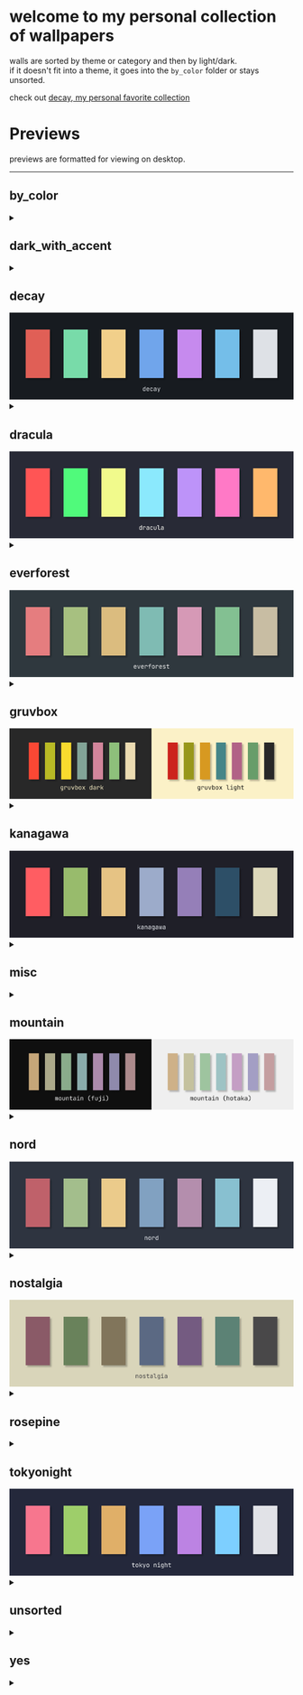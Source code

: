 
# welcome to my personal collection of wallpapers

walls are sorted by theme or category and then by light/dark.  
if it doesn't fit into a theme, it goes into the `by_color` folder or stays unsorted.  

check out [decay, my personal favorite collection](#decay)

# Previews
previews are formatted for viewing on desktop.  

<hr>
<p align="center">


## by_color
<details><summary></summary>

| | | |
|:---------:|:---------:|:----------:|
| <img src="./by_color/cyan/breathe.png" title="./by_color/cyan/breathe" width="300" height="160"> | <img src="./by_color/red/got_lannister.png" title="./by_color/red/got_lannister" width="300" height="160"> | <img src="./by_color/red/wuhan.jpeg" title="./by_color/red/wuhan." width="300" height="160"> | <img src="./by_color/red/sword.png" title="./by_color/red/sword" width="300" height="160"> |
| <img src="./by_color/red/fernando_correa_01.webp" title="./by_color/red/fernando_correa_01." width="300" height="160"> | <img src="./by_color/red/zoidberg_01.jpg" title="./by_color/red/zoidberg_01" width="300" height="160"> | <img src="./by_color/red/vampire.jpeg" title="./by_color/red/vampire." width="300" height="160"> | <img src="./by_color/red/sadak_in_search_of_the_waters_of_oblivion.png" title="./by_color/red/sadak_in_search_of_the_waters_of_oblivion" width="300" height="160"> |
| <img src="./by_color/red/clockwork_01.jpeg" title="./by_color/red/clockwork_01." width="300" height="160"> | <img src="./by_color/red/tangerine_dream.png" title="./by_color/red/tangerine_dream" width="300" height="160"> | <img src="./by_color/red/nes.jpg" title="./by_color/red/nes" width="300" height="160"> | <img src="./by_color/red/cerberus.png" title="./by_color/red/cerberus" width="300" height="160"> |
| <img src="./by_color/red/eyeball.png" title="./by_color/red/eyeball" width="300" height="160"> | <img src="./by_color/red/tux.png" title="./by_color/red/tux" width="300" height="160"> | <img src="./by_color/red/clockwork_06.jpeg" title="./by_color/red/clockwork_06." width="300" height="160"> | <img src="./by_color/red/tame_impala.jpeg" title="./by_color/red/tame_impala." width="300" height="160"> |
| <img src="./by_color/red/fernando_correa_00.webp" title="./by_color/red/fernando_correa_00." width="300" height="160"> | <img src="./by_color/red/marshmallow.jpeg" title="./by_color/red/marshmallow." width="300" height="160"> | <img src="./by_color/red/zoidberg_00.jpg" title="./by_color/red/zoidberg_00" width="300" height="160"> | <img src="./by_color/brown/keyboard.png" title="./by_color/brown/keyboard" width="300" height="160"> |
| <img src="./by_color/brown/giraffes_against_ceiling_fans.png" title="./by_color/brown/giraffes_against_ceiling_fans" width="300" height="160"> | <img src="./by_color/green/bricks.jpeg" title="./by_color/green/bricks." width="300" height="160"> | <img src="./by_color/green/bird.jpeg" title="./by_color/green/bird." width="300" height="160"> | <img src="./by_color/green/pokemon.png" title="./by_color/green/pokemon" width="300" height="160"> |
| <img src="./by_color/blue/abstract.png" title="./by_color/blue/abstract" width="300" height="160"> | <img src="./by_color/blue/dino.png" title="./by_color/blue/dino" width="300" height="160"> | <img src="./by_color/blue/climb.jpg" title="./by_color/blue/climb" width="300" height="160"> | <img src="./by_color/blue/jellyfish_ballons.png" title="./by_color/blue/jellyfish_ballons" width="300" height="160"> |
| <img src="./by_color/blue/stark_weather_channel.png" title="./by_color/blue/stark_weather_channel" width="300" height="160"> | <img src="./by_color/blue/krusty_krab.jpg" title="./by_color/blue/krusty_krab" width="300" height="160"> | <img src="./by_color/blue/paradiso.png" title="./by_color/blue/paradiso" width="300" height="160"> | <img src="./by_color/orange/wave.png" title="./by_color/orange/wave" width="300" height="160"> |
| <img src="./by_color/orange/afterflow.png" title="./by_color/orange/afterflow" width="300" height="160"> | <img src="./by_color/orange/astronaut_balloon.png" title="./by_color/orange/astronaut_balloon" width="300" height="160"> | <img src="./by_color/orange/dbz.jpeg" title="./by_color/orange/dbz." width="300" height="160"> | <img src="./by_color/statue.jpeg" title="./by_color/statue." width="300" height="160"> |
| <img src="./by_color/black/mountain_fuji.png" title="./by_color/black/mountain_fuji" width="300" height="160"> | <img src="./by_color/black/trees.jpg" title="./by_color/black/trees" width="300" height="160"> | <img src="./by_color/black/thingy.jpeg" title="./by_color/black/thingy." width="300" height="160"> | <img src="./by_color/black/robot_reflection.jpg" title="./by_color/black/robot_reflection" width="300" height="160"> |
| <img src="./by_color/black/earth.jpeg" title="./by_color/black/earth." width="300" height="160"> | <img src="./by_color/black/berserk_02.jpg" title="./by_color/black/berserk_02" width="300" height="160"> | <img src="./by_color/black/statue_00.jpeg" title="./by_color/black/statue_00." width="300" height="160"> | <img src="./by_color/black/arch_00.png" title="./by_color/black/arch_00" width="300" height="160"> |
| <img src="./by_color/black/diving.jpeg" title="./by_color/black/diving." width="300" height="160"> | <img src="./by_color/black/pulpfiction.jpeg" title="./by_color/black/pulpfiction." width="300" height="160"> | <img src="./by_color/black/stark.png" title="./by_color/black/stark" width="300" height="160"> | <img src="./by_color/black/skull.png" title="./by_color/black/skull" width="300" height="160"> |
| <img src="./by_color/black/space_cowboy_00.jpeg" title="./by_color/black/space_cowboy_00." width="300" height="160"> | <img src="./by_color/black/suicideboys.png" title="./by_color/black/suicideboys" width="300" height="160"> | <img src="./by_color/black/mountain_01.jpg" title="./by_color/black/mountain_01" width="300" height="160"> | <img src="./by_color/black/cabin.jpg" title="./by_color/black/cabin" width="300" height="160"> |
| <img src="./by_color/black/cult_hands.png" title="./by_color/black/cult_hands" width="300" height="160"> | <img src="./by_color/black/voyager.png" title="./by_color/black/voyager" width="300" height="160"> | <img src="./by_color/black/somedays.jpeg" title="./by_color/black/somedays." width="300" height="160"> | <img src="./by_color/black/japanese_painting.png" title="./by_color/black/japanese_painting" width="300" height="160"> |
| <img src="./by_color/black/playstation.png" title="./by_color/black/playstation" width="300" height="160"> | <img src="./by_color/black/space_cowboy_02.jpeg" title="./by_color/black/space_cowboy_02." width="300" height="160"> | <img src="./by_color/black/city_window.jpg" title="./by_color/black/city_window" width="300" height="160"> | <img src="./by_color/black/got_targaryen.png" title="./by_color/black/got_targaryen" width="300" height="160"> |
| <img src="./by_color/black/mountain.jpg" title="./by_color/black/mountain" width="300" height="160"> | <img src="./by_color/black/road.jpg" title="./by_color/black/road" width="300" height="160"> | <img src="./by_color/black/fork_bomb.png" title="./by_color/black/fork_bomb" width="300" height="160"> | <img src="./by_color/black/airports_hospitals.jpeg" title="./by_color/black/airports_hospitals." width="300" height="160"> |
| <img src="./by_color/black/dying_and_trying.jpeg" title="./by_color/black/dying_and_trying." width="300" height="160"> | <img src="./by_color/black/OP3sYI5.jpeg" title="./by_color/black/OP3sYI5." width="300" height="160"> | <img src="./by_color/black/halfcarved.png" title="./by_color/black/halfcarved" width="300" height="160"> | <img src="./by_color/black/pirate_pc.jpg" title="./by_color/black/pirate_pc" width="300" height="160"> |
| <img src="./by_color/black/spooky_gas_station.jpg" title="./by_color/black/spooky_gas_station" width="300" height="160"> | <img src="./by_color/black/space_cowboy_01.jpeg" title="./by_color/black/space_cowboy_01." width="300" height="160"> | <img src="./by_color/black/anime.jpeg" title="./by_color/black/anime." width="300" height="160"> | <img src="./by_color/black/cult.jpg" title="./by_color/black/cult" width="300" height="160"> |
| <img src="./by_color/black/berserk_01.png" title="./by_color/black/berserk_01" width="300" height="160"> | <img src="./by_color/black/junjiito_00.jpg" title="./by_color/black/junjiito_00" width="300" height="160"> | <img src="./by_color/black/asteroids.jpeg" title="./by_color/black/asteroids." width="300" height="160"> | <img src="./by_color/black/skeleton.png" title="./by_color/black/skeleton" width="300" height="160"> |
| <img src="./by_color/black/statues.jpeg" title="./by_color/black/statues." width="300" height="160"> | <img src="./by_color/black/marcus_aurelius_1.jpg" title="./by_color/black/marcus_aurelius_1" width="300" height="160"> | <img src="./by_color/black/leave_me_here.jpeg" title="./by_color/black/leave_me_here." width="300" height="160"> | <img src="./by_color/black/artic_monkeys_00.png" title="./by_color/black/artic_monkeys_00" width="300" height="160"> |
| <img src="./by_color/black/street.png" title="./by_color/black/street" width="300" height="160"> | <img src="./by_color/black/penguin_2.png" title="./by_color/black/penguin_2" width="300" height="160"> | <img src="./by_color/black/spooky_trees.jpg" title="./by_color/black/spooky_trees" width="300" height="160"> | <img src="./by_color/black/mountain_03.jpg" title="./by_color/black/mountain_03" width="300" height="160"> |
| <img src="./by_color/black/spooky_ski_lift.jpg" title="./by_color/black/spooky_ski_lift" width="300" height="160"> | <img src="./by_color/black/streetlights.jpg" title="./by_color/black/streetlights" width="300" height="160"> | <img src="./by_color/black/pirate_ship.jpg" title="./by_color/black/pirate_ship" width="300" height="160"> | <img src="./by_color/black/marcus_aurelius_0.png" title="./by_color/black/marcus_aurelius_0" width="300" height="160"> |
| <img src="./by_color/black/moonwalk.jpeg" title="./by_color/black/moonwalk." width="300" height="160"> | <img src="./by_color/black/waves.jpeg" title="./by_color/black/waves." width="300" height="160"> | <img src="./by_color/black/berserk_00.jpeg" title="./by_color/black/berserk_00." width="300" height="160"> | <img src="./by_color/black/arm.png" title="./by_color/black/arm" width="300" height="160"> |
| <img src="./by_color/cream/retro_computer.png" title="./by_color/cream/retro_computer" width="300" height="160"> | <img src="./by_color/cream/inventory.jpeg" title="./by_color/cream/inventory." width="300" height="160"> | <img src="./by_color/cream/awake.jpg" title="./by_color/cream/awake" width="300" height="160"> | <img src="./by_color/cream/thinkpad_deconstruction.jpg" title="./by_color/cream/thinkpad_deconstruction" width="300" height="160"> |
| <img src="./by_color/cream/kiwi.jpg" title="./by_color/cream/kiwi" width="300" height="160"> | <img src="./by_color/cream/kotatsu.png" title="./by_color/cream/kotatsu" width="300" height="160"> | <img src="./by_color/cream/skates.jpeg" title="./by_color/cream/skates." width="300" height="160"> | <img src="./by_color/cream/anatomy_neck.jpeg" title="./by_color/cream/anatomy_neck." width="300" height="160"> |
| <img src="./by_color/cream/abstract.png" title="./by_color/cream/abstract" width="300" height="160"> | <img src="./by_color/cream/hero_and_egg.png" title="./by_color/cream/hero_and_egg" width="300" height="160"> | <img src="./by_color/cream/painting.png" title="./by_color/cream/painting" width="300" height="160"> | <img src="./by_color/cream/got_dothraki.png" title="./by_color/cream/got_dothraki" width="300" height="160"> |
| <img src="./by_color/cream/anatomy_heart.jpeg" title="./by_color/cream/anatomy_heart." width="300" height="160"> | <img src="./by_color/cream/idk.png" title="./by_color/cream/idk" width="300" height="160"> | <img src="./by_color/cream/wall46.png" title="./by_color/cream/wall46" width="300" height="160"> | <img src="./by_color/cream/room.png" title="./by_color/cream/room" width="300" height="160"> |
| <img src="./by_color/cream/anatomy_brain.jpeg" title="./by_color/cream/anatomy_brain." width="300" height="160"> | <img src="./by_color/cream/antlers.png" title="./by_color/cream/antlers" width="300" height="160"> | <img src="./by_color/cream/anatomy_hands.png" title="./by_color/cream/anatomy_hands" width="300" height="160"> | <img src="./by_color/cream/abstract.jpeg" title="./by_color/cream/abstract." width="300" height="160"> |
| <img src="./by_color/cream/mountains.png" title="./by_color/cream/mountains" width="300" height="160"> | <img src="./by_color/cream/skull.jpeg" title="./by_color/cream/skull." width="300" height="160"> | <img src="./by_color/cream/anatomy_hand.jpeg" title="./by_color/cream/anatomy_hand." width="300" height="160"> | <img src="./by_color/yellow/desk.gif" title="./by_color/yellow/desk" width="300" height="160"> |
| <img src="./by_color/yellow/toro.png" title="./by_color/yellow/toro" width="300" height="160"> | <img src="./by_color/yellow/fuel_yellow.png" title="./by_color/yellow/fuel_yellow" width="300" height="160"> | <img src="./by_color/yellow/bold_and_brash.jpg" title="./by_color/yellow/bold_and_brash" width="300" height="160"> | <img src="./by_color/waterfall.jpeg" title="./by_color/waterfall." width="300" height="160"> |
| <img src="./by_color/white/pixel_kitchen.png" title="./by_color/white/pixel_kitchen" width="300" height="160"> | <img src="./by_color/white/abstract.png" title="./by_color/white/abstract" width="300" height="160"> | <img src="./by_color/white/mf_doom.jpeg" title="./by_color/white/mf_doom." width="300" height="160"> | <img src="./by_color/white/tux.jpg" title="./by_color/white/tux" width="300" height="160"> |
| <img src="./by_color/white/medusa.jpeg" title="./by_color/white/medusa." width="300" height="160"> | <img src="./by_color/white/mountain_02.jpg" title="./by_color/white/mountain_02" width="300" height="160"> | <img src="./by_color/white/tux.png" title="./by_color/white/tux" width="300" height="160"> | <img src="./by_color/white/road_01.jpeg" title="./by_color/white/road_01." width="300" height="160"> |
| <img src="./by_color/white/oilpainting.jpeg" title="./by_color/white/oilpainting." width="300" height="160"> | <img src="./by_color/white/astronaut_fishing.jpeg" title="./by_color/white/astronaut_fishing." width="300" height="160"> | <img src="./by_color/white/crow.png" title="./by_color/white/crow" width="300" height="160"> | <img src="./by_color/white/manga.png" title="./by_color/white/manga" width="300" height="160"> |
| <img src="./by_color/white/hands.jpeg" title="./by_color/white/hands." width="300" height="160"> | <img src="./by_color/pink/surf.png" title="./by_color/pink/surf" width="300" height="160"> 
</details>

## dark_with_accent
<details><summary></summary>

| | | |
|:---------:|:---------:|:----------:|
| <img src="./dark_with_accent/red/falsegod4.png" title="./dark_with_accent/red/falsegod4" width="300" height="160"> | <img src="./dark_with_accent/red/absorption.png" title="./dark_with_accent/red/absorption" width="300" height="160"> | <img src="./dark_with_accent/red/falsegod0.jpg" title="./dark_with_accent/red/falsegod0" width="300" height="160"> | <img src="./dark_with_accent/red/falsegod2.png" title="./dark_with_accent/red/falsegod2" width="300" height="160"> |
| <img src="./dark_with_accent/red/falsegod1.png" title="./dark_with_accent/red/falsegod1" width="300" height="160"> | <img src="./dark_with_accent/red/junji_ito.jpg" title="./dark_with_accent/red/junji_ito" width="300" height="160"> | <img src="./dark_with_accent/red/falsegod3.png" title="./dark_with_accent/red/falsegod3" width="300" height="160"> | <img src="./dark_with_accent/red/clockwork_02.jpeg" title="./dark_with_accent/red/clockwork_02." width="300" height="160"> |
| <img src="./dark_with_accent/red/denji.png" title="./dark_with_accent/red/denji" width="300" height="160"> | <img src="./dark_with_accent/red/space.png" title="./dark_with_accent/red/space" width="300" height="160"> | <img src="./dark_with_accent/orange/rocketlaunch_02.jpeg" title="./dark_with_accent/orange/rocketlaunch_02." width="300" height="160"> | <img src="./dark_with_accent/orange/skull.png" title="./dark_with_accent/orange/skull" width="300" height="160"> |
| <img src="./dark_with_accent/orange/mountain.png" title="./dark_with_accent/orange/mountain" width="300" height="160"> | <img src="./dark_with_accent/orange/arrakis.jpeg" title="./dark_with_accent/orange/arrakis." width="300" height="160"> | <img src="./dark_with_accent/yellow/exit.png" title="./dark_with_accent/yellow/exit" width="300" height="160"> | <img src="./dark_with_accent/yellow/overlook.jpg" title="./dark_with_accent/yellow/overlook" width="300" height="160"> |
| <img src="./dark_with_accent/yellow/skeletons.png" title="./dark_with_accent/yellow/skeletons" width="300" height="160"> 
</details>

## decay
<img src="palette/decay.png" title="decay">
<details><summary></summary>

| | | |
|:---------:|:---------:|:----------:|
| <img src="./decay/dark/shore_00.jpg" title="./decay/dark/shore_00" width="300" height="160"> | <img src="./decay/dark/arch.jpg" title="./decay/dark/arch" width="300" height="160"> | <img src="./decay/dark/mountain_01.jpg" title="./decay/dark/mountain_01" width="300" height="160"> | <img src="./decay/dark/rocky_shore_03.png" title="./decay/dark/rocky_shore_03" width="300" height="160"> |
| <img src="./decay/dark/rocky_shore_01.jpg" title="./decay/dark/rocky_shore_01" width="300" height="160"> | <img src="./decay/dark/hut.jpg" title="./decay/dark/hut" width="300" height="160"> | <img src="./decay/dark/ice.jpg" title="./decay/dark/ice" width="300" height="160"> | <img src="./decay/dark/rocky_shore_04.jpg" title="./decay/dark/rocky_shore_04" width="300" height="160"> |
| <img src="./decay/dark/ocean.jpg" title="./decay/dark/ocean" width="300" height="160"> | <img src="./decay/dark/fog.jpg" title="./decay/dark/fog" width="300" height="160"> | <img src="./decay/dark/shore_01.jpg" title="./decay/dark/shore_01" width="300" height="160"> | <img src="./decay/dark/mountain_00.jpg" title="./decay/dark/mountain_00" width="300" height="160"> |
| <img src="./decay/light/rocky_shore_02.png" title="./decay/light/rocky_shore_02" width="300" height="160"> | <img src="./decay/light/icefall.jpg" title="./decay/light/icefall" width="300" height="160"> | <img src="./decay/light/mountain_02.png" title="./decay/light/mountain_02" width="300" height="160"> 
</details>

## dracula
<img src="palette/dracula.png" title="dracula">
<details><summary></summary>

| | | |
|:---------:|:---------:|:----------:|
| <img src="./dracula/dark/arch_00.png" title="./dracula/dark/arch_00" width="300" height="160"> | <img src="./dracula/dark/nightsky.png" title="./dracula/dark/nightsky" width="300" height="160"> 
</details>

## everforest
<img src="palette/everforest.png" title="everforest">
<details><summary></summary>

| | | |
|:---------:|:---------:|:----------:|
| <img src="./everforest/dark/trees_03.png" title="./everforest/dark/trees_03" width="300" height="160"> | <img src="./everforest/dark/trees_02.png" title="./everforest/dark/trees_02" width="300" height="160"> | <img src="./everforest/dark/trees_00.jpg" title="./everforest/dark/trees_00" width="300" height="160"> | <img src="./everforest/dark/forest_stairs.jpg" title="./everforest/dark/forest_stairs" width="300" height="160"> |
| <img src="./everforest/dark/trees_01.png" title="./everforest/dark/trees_01" width="300" height="160"> | <img src="./everforest/dark/awesomewm.png" title="./everforest/dark/awesomewm" width="300" height="160"> | <img src="./everforest/dark/succulent_green.png" title="./everforest/dark/succulent_green" width="300" height="160"> | <img src="./everforest/forest.jpeg" title="./everforest/forest." width="300" height="160"> |
| <img src="./everforest/light/succulent.png" title="./everforest/light/succulent" width="300" height="160"> 
</details>

## gruvbox
<img src="palette/gruvbox.png" title="gruvbox">
<details><summary></summary>

| | | |
|:---------:|:---------:|:----------:|
| <img src="./gruvbox/gruvbox_abstract.png" title="./gruvbox/gruvbox_abstract" width="300" height="160"> | <img src="./gruvbox/dark/paris.png" title="./gruvbox/dark/paris" width="300" height="160"> | <img src="./gruvbox/dark/alley.jpg" title="./gruvbox/dark/alley" width="300" height="160"> | <img src="./gruvbox/dark/serocs.png" title="./gruvbox/dark/serocs" width="300" height="160"> |
| <img src="./gruvbox/dark/cityscape.png" title="./gruvbox/dark/cityscape" width="300" height="160"> | <img src="./gruvbox/dark/leaves_00.png" title="./gruvbox/dark/leaves_00" width="300" height="160"> | <img src="./gruvbox/whale.png" title="./gruvbox/whale" width="300" height="160"> | <img src="./gruvbox/light/arch_00.png" title="./gruvbox/light/arch_00" width="300" height="160"> |
| <img src="./gruvbox/light/skull.png" title="./gruvbox/light/skull" width="300" height="160"> | <img src="./gruvbox/light/painting_00.png" title="./gruvbox/light/painting_00" width="300" height="160"> 
</details>

## kanagawa
<img src="palette/kanagawa.png" title="kanagawa">
<details><summary></summary>

| | | |
|:---------:|:---------:|:----------:|
| <img src="./kanagawa/dark/hokusai_00.png" title="./kanagawa/dark/hokusai_00" width="300" height="160"> | <img src="./kanagawa/dark/abduction.jpg" title="./kanagawa/dark/abduction" width="300" height="160"> | <img src="./kanagawa/dark/4945164855_c77aeceeea_k.jpg" title="./kanagawa/dark/4945164855_c77aeceeea_k" width="300" height="160"> | <img src="./kanagawa/dark/3233356028_1fc90f3716_o.jpg" title="./kanagawa/dark/3233356028_1fc90f3716_o" width="300" height="160"> |

</details>

## misc
<details><summary></summary>

| | | |
|:---------:|:---------:|:----------:|
| <img src="./misc/polyphia/polyphia_rtywd_tracklist.jpg" title="./misc/polyphia/polyphia_rtywd_tracklist" width="300" height="160"> | <img src="./misc/polyphia/polyphia_muse_muted.jpg" title="./misc/polyphia/polyphia_muse_muted" width="300" height="160"> | <img src="./misc/polyphia/polyphia_nlnd_tour.jpg" title="./misc/polyphia/polyphia_nlnd_tour" width="300" height="160"> | <img src="./misc/polyphia/polyphia_muse.jpg" title="./misc/polyphia/polyphia_muse" width="300" height="160"> |
| <img src="./misc/polyphia/polyphia_playing_god.jpg" title="./misc/polyphia/polyphia_playing_god" width="300" height="160"> | <img src="./misc/polyphia/polyphia_goat_alt.jpg" title="./misc/polyphia/polyphia_goat_alt" width="300" height="160"> | <img src="./misc/paintings/icebergs.jpg" title="./misc/paintings/icebergs" width="300" height="160"> | <img src="./misc/paintings/overlook.jpeg" title="./misc/paintings/overlook." width="300" height="160"> |
| <img src="./misc/paintings/ships_00.jpeg" title="./misc/paintings/ships_00." width="300" height="160"> | <img src="./misc/paintings/lake.jpg" title="./misc/paintings/lake" width="300" height="160"> | <img src="./misc/paintings/gasmask.jpg" title="./misc/paintings/gasmask" width="300" height="160"> | <img src="./misc/paintings/ship.jpg" title="./misc/paintings/ship" width="300" height="160"> |
| <img src="./misc/paintings/shipwreck.jpg" title="./misc/paintings/shipwreck" width="300" height="160"> | <img src="./misc/paintings/dudes_chillin.jpg" title="./misc/paintings/dudes_chillin" width="300" height="160"> | <img src="./misc/paintings/boats.jpg" title="./misc/paintings/boats" width="300" height="160"> | <img src="./misc/paintings/ships.jpg" title="./misc/paintings/ships" width="300" height="160"> |
| <img src="./misc/paintings/meadow.jpg" title="./misc/paintings/meadow" width="300" height="160"> | <img src="./misc/fineart/eated.jpeg" title="./misc/fineart/eated." width="300" height="160"> | <img src="./misc/fineart/sadak_in_search_of_the_waters_of_oblivion.png" title="./misc/fineart/sadak_in_search_of_the_waters_of_oblivion" width="300" height="160"> | <img src="./misc/clouds/cloud_02.jpg" title="./misc/clouds/cloud_02" width="300" height="160"> |
| <img src="./misc/clouds/cloud_01.jpg" title="./misc/clouds/cloud_01" width="300" height="160"> | <img src="./misc/clouds/cloud_03.png" title="./misc/clouds/cloud_03" width="300" height="160"> | <img src="./misc/clouds/cloud_05.jpeg" title="./misc/clouds/cloud_05." width="300" height="160"> | <img src="./misc/clouds/cloud_00.jpg" title="./misc/clouds/cloud_00" width="300" height="160"> |
| <img src="./misc/clouds/cloud_04.jpeg" title="./misc/clouds/cloud_04." width="300" height="160"> | <img src="./misc/fallout/sole_survivor.jpeg" title="./misc/fallout/sole_survivor." width="300" height="160"> | <img src="./misc/fallout/fallout4_pixel_blue.png" title="./misc/fallout/fallout4_pixel_blue" width="300" height="160"> | <img src="./misc/fallout/newvegas.jpeg" title="./misc/fallout/newvegas." width="300" height="160"> |
| <img src="./misc/fallout/fallout4_pixel.png" title="./misc/fallout/fallout4_pixel" width="300" height="160"> | <img src="./misc/fallout/fallout3.jpeg" title="./misc/fallout/fallout3." width="300" height="160"> | <img src="./misc/fallout/pipboy3000.jpeg" title="./misc/fallout/pipboy3000." width="300" height="160"> | <img src="./misc/fallout/pipboy_poly.jpeg" title="./misc/fallout/pipboy_poly." width="300" height="160"> |
| <img src="./misc/fallout/pipboy_blue.jpeg" title="./misc/fallout/pipboy_blue." width="300" height="160"> 
</details>

## mountain
<img src="palette/mountain.png" title="mountain">
<details><summary></summary>

| | | |
|:---------:|:---------:|:----------:|
| <img src="./mountain/dark/mountain_00.jpeg" title="./mountain/dark/mountain_00." width="300" height="160"> | <img src="./mountain/dark/beyond_belief_edit.jpeg" title="./mountain/dark/beyond_belief_edit." width="300" height="160"> | <img src="./mountain/dark/mountain_01.jpg" title="./mountain/dark/mountain_01" width="300" height="160"> | <img src="./mountain/dark/fuji.jpg" title="./mountain/dark/fuji" width="300" height="160"> |
| <img src="./mountain/dark/mountain_01.png" title="./mountain/dark/mountain_01" width="300" height="160"> | <img src="./mountain/dark/shore.png" title="./mountain/dark/shore" width="300" height="160"> | <img src="./mountain/dark/beyond_belief.jpeg" title="./mountain/dark/beyond_belief." width="300" height="160"> | <img src="./mountain/aspectsides.jpg" title="./mountain/aspectsides" width="300" height="160"> |
| <img src="./mountain/light/mountain_33.jpeg" title="./mountain/light/mountain_33." width="300" height="160"> 
</details>

## nord
<img src="palette/nord.png" title="nord">
<details><summary></summary>

| | | |
|:---------:|:---------:|:----------:|
| <img src="./nord/dark/space_01.png" title="./nord/dark/space_01" width="300" height="160"> | <img src="./nord/dark/waves_01.png" title="./nord/dark/waves_01" width="300" height="160"> | <img src="./nord/dark/waves_00.png" title="./nord/dark/waves_00" width="300" height="160"> | <img src="./nord/dark/fish_01.png" title="./nord/dark/fish_01" width="300" height="160"> |
| <img src="./nord/dark/space_02.png" title="./nord/dark/space_02" width="300" height="160"> | <img src="./nord/dark/dosomethinggreat.png" title="./nord/dark/dosomethinggreat" width="300" height="160"> | <img src="./nord/dark/ocean_01.jpeg" title="./nord/dark/ocean_01." width="300" height="160"> | <img src="./nord/dark/japan_01.png" title="./nord/dark/japan_01" width="300" height="160"> |
| <img src="./nord/dark/japan_00.png" title="./nord/dark/japan_00" width="300" height="160"> | <img src="./nord/dark/leafhelmet.png" title="./nord/dark/leafhelmet" width="300" height="160"> | <img src="./nord/dark/herakles.png" title="./nord/dark/herakles" width="300" height="160"> | <img src="./nord/dark/ocean_01_darkened.jpeg" title="./nord/dark/ocean_01_darkened." width="300" height="160"> |
| <img src="./nord/dark/mountain_00.png" title="./nord/dark/mountain_00" width="300" height="160"> | <img src="./nord/dark/anime_00.png" title="./nord/dark/anime_00" width="300" height="160"> | <img src="./nord/dark/japan_02.png" title="./nord/dark/japan_02" width="300" height="160"> | <img src="./nord/dark/golden_gate.png" title="./nord/dark/golden_gate" width="300" height="160"> |
| <img src="./nord/dark/space_00.png" title="./nord/dark/space_00" width="300" height="160"> | <img src="./nord/dark/fish_00.png" title="./nord/dark/fish_00" width="300" height="160"> | <img src="./nord/dark/dune.png" title="./nord/dark/dune" width="300" height="160"> | <img src="./nord/light/mountains_00.jpg" title="./nord/light/mountains_00" width="300" height="160"> |
| <img src="./nord/light/cyborg-lady.png" title="./nord/light/cyborg-lady" width="300" height="160"> | <img src="./nord/light/palette.png" title="./nord/light/palette" width="300" height="160"> | <img src="./nord/light/zjzyjxqpbh051.webp" title="./nord/light/zjzyjxqpbh051." width="300" height="160"> | <img src="./nord/light/cartoon_mountains.png" title="./nord/light/cartoon_mountains" width="300" height="160"> |
| <img src="./nord/light/chip.png" title="./nord/light/chip" width="300" height="160"> | <img src="./nord/light/fm3ros92tmh71.gif" title="./nord/light/fm3ros92tmh71" width="300" height="160"> | <img src="./nord/light/sushiswitch_2.png" title="./nord/light/sushiswitch_2" width="300" height="160"> | <img src="./nord/light/sushiswitch_1.png" title="./nord/light/sushiswitch_1" width="300" height="160"> |
| <img src="./nord/light/reels.png" title="./nord/light/reels" width="300" height="160"> | <img src="./nord/light/earth.png" title="./nord/light/earth" width="300" height="160"> 
</details>

## nostalgia
<img src="palette/nostalgia.png" title="nostalgia">
<details><summary></summary>

| | | |
|:---------:|:---------:|:----------:|
| <img src="./nostalgia/toad_blank.png" title="./nostalgia/toad_blank" width="300" height="160"> | <img src="./nostalgia/toad_eatthatfrog.png" title="./nostalgia/toad_eatthatfrog" width="300" height="160"> | <img src="./nostalgia/nostalgia_solid.png" title="./nostalgia/nostalgia_solid" width="300" height="160"> 
</details>

## rosepine
<details><summary></summary>

| | | |
|:---------:|:---------:|:----------:|
| <img src="./rosepine/rosepine.png" title="./rosepine/rosepine" width="300" height="160"> 
</details>

## tokyonight
<img src="palette/tokyonight.png" title="tokyonight">
<details><summary></summary>

| | | |
|:---------:|:---------:|:----------:|
| <img src="./tokyonight/dark/kurzgesagt_9.jpeg" title="./tokyonight/dark/kurzgesagt_9." width="300" height="160"> | <img src="./tokyonight/dark/kurzgesagt_5.png" title="./tokyonight/dark/kurzgesagt_5" width="300" height="160"> | <img src="./tokyonight/dark/rototrash-endeavour_astronaut.png" title="./tokyonight/dark/rototrash-endeavour_astronaut" width="300" height="160"> | <img src="./tokyonight/dark/kurzgesagt_4.png" title="./tokyonight/dark/kurzgesagt_4" width="300" height="160"> |
| <img src="./tokyonight/dark/kurzgesagt_6.png" title="./tokyonight/dark/kurzgesagt_6" width="300" height="160"> | <img src="./tokyonight/dark/galaxy_pixels.png" title="./tokyonight/dark/galaxy_pixels" width="300" height="160"> | <img src="./tokyonight/dark/another_planet.png" title="./tokyonight/dark/another_planet" width="300" height="160"> | <img src="./tokyonight/dark/kurzgesagt_7.png" title="./tokyonight/dark/kurzgesagt_7" width="300" height="160"> |
| <img src="./tokyonight/dark/minimalist-planets.jpg" title="./tokyonight/dark/minimalist-planets" width="300" height="160"> | <img src="./tokyonight/light/kurzgesagt_3.jpg" title="./tokyonight/light/kurzgesagt_3" width="300" height="160"> | <img src="./tokyonight/light/kurzgesagt_8.jpg" title="./tokyonight/light/kurzgesagt_8" width="300" height="160"> 
</details>

## unsorted
<details><summary></summary>

| | | |
|:---------:|:---------:|:----------:|
| <img src="./unsorted/fuji.jpeg" title="./unsorted/fuji." width="300" height="160"> | <img src="./unsorted/german_street.jpg" title="./unsorted/german_street" width="300" height="160"> | <img src="./unsorted/retro_computer.png" title="./unsorted/retro_computer" width="300" height="160"> | <img src="./unsorted/wall34.jpg" title="./unsorted/wall34" width="300" height="160"> |
| <img src="./unsorted/wall43.jpg" title="./unsorted/wall43" width="300" height="160"> | <img src="./unsorted/lava_topdown.jpeg" title="./unsorted/lava_topdown." width="300" height="160"> | <img src="./unsorted/mountain_31.jpeg" title="./unsorted/mountain_31." width="300" height="160"> | <img src="./unsorted/big_ben.jpg" title="./unsorted/big_ben" width="300" height="160"> |
| <img src="./unsorted/stream8.png" title="./unsorted/stream8" width="300" height="160"> | <img src="./unsorted/white-flower.png" title="./unsorted/white-flower" width="300" height="160"> | <img src="./unsorted/gothgf.jpeg" title="./unsorted/gothgf." width="300" height="160"> | <img src="./unsorted/hmm.jpeg" title="./unsorted/hmm." width="300" height="160"> |
| <img src="./unsorted/kurzgesagt_2.png" title="./unsorted/kurzgesagt_2" width="300" height="160"> | <img src="./unsorted/Live.jpg" title="./unsorted/Live" width="300" height="160"> | <img src="./unsorted/cute_painting.png" title="./unsorted/cute_painting" width="300" height="160"> | <img src="./unsorted/uK14Ztr.jpeg" title="./unsorted/uK14Ztr." width="300" height="160"> |
| <img src="./unsorted/louqe_ghost_00.jpeg" title="./unsorted/louqe_ghost_00." width="300" height="160"> | <img src="./unsorted/test_1.png" title="./unsorted/test_1" width="300" height="160"> | <img src="./unsorted/cherry_blossom.png" title="./unsorted/cherry_blossom" width="300" height="160"> | <img src="./unsorted/mountain_pin.jpeg" title="./unsorted/mountain_pin." width="300" height="160"> |
| <img src="./unsorted/mountain_32.jpeg" title="./unsorted/mountain_32." width="300" height="160"> | <img src="./unsorted/mountain_20.jpeg" title="./unsorted/mountain_20." width="300" height="160"> | <img src="./unsorted/ocean_01.jpeg" title="./unsorted/ocean_01." width="300" height="160"> | <img src="./unsorted/KBUIm4n.jpeg" title="./unsorted/KBUIm4n." width="300" height="160"> |
| <img src="./unsorted/creature.jpg" title="./unsorted/creature" width="300" height="160"> | <img src="./unsorted/wall44.png" title="./unsorted/wall44" width="300" height="160"> | <img src="./unsorted/rocketlaunch.jpeg" title="./unsorted/rocketlaunch." width="300" height="160"> | <img src="./unsorted/ksfc620hj8f51.png" title="./unsorted/ksfc620hj8f51" width="300" height="160"> |
| <img src="./unsorted/tame_impala_00.jpeg" title="./unsorted/tame_impala_00." width="300" height="160"> | <img src="./unsorted/lRosFan.jpeg" title="./unsorted/lRosFan." width="300" height="160"> | <img src="./unsorted/mountain_01.png" title="./unsorted/mountain_01" width="300" height="160"> | <img src="./unsorted/skull_00.jpeg" title="./unsorted/skull_00." width="300" height="160"> |
| <img src="./unsorted/shore_02.jpg" title="./unsorted/shore_02" width="300" height="160"> | <img src="./unsorted/forest.jpeg" title="./unsorted/forest." width="300" height="160"> | <img src="./unsorted/85d8CnF.jpeg" title="./unsorted/85d8CnF." width="300" height="160"> | <img src="./unsorted/monochrome/03fbca5039e873c6cb4913c23c7f5f8c.jpg" title="./unsorted/monochrome/03fbca5039e873c6cb4913c23c7f5f8c" width="300" height="160"> |
| <img src="./unsorted/monochrome/1183004.jpg" title="./unsorted/monochrome/1183004" width="300" height="160"> | <img src="./unsorted/monochrome/berserk.jpeg" title="./unsorted/monochrome/berserk." width="300" height="160"> | <img src="./unsorted/monochrome/banff.webp" title="./unsorted/monochrome/banff." width="300" height="160"> | <img src="./unsorted/doom_floppy_disk.jpeg" title="./unsorted/doom_floppy_disk." width="300" height="160"> |
| <img src="./unsorted/shore_topdown.jpeg" title="./unsorted/shore_topdown." width="300" height="160"> | <img src="./unsorted/topdown_shore.jpeg" title="./unsorted/topdown_shore." width="300" height="160"> | <img src="./unsorted/shore.jpeg" title="./unsorted/shore." width="300" height="160"> | <img src="./unsorted/mountain_12.jpeg" title="./unsorted/mountain_12." width="300" height="160"> |
| <img src="./unsorted/gavryl-artwork-124.jpg" title="./unsorted/gavryl-artwork-124" width="300" height="160"> | <img src="./unsorted/gavryl-1.jpg" title="./unsorted/gavryl-1" width="300" height="160"> | <img src="./unsorted/creature_000.jpeg" title="./unsorted/creature_000." width="300" height="160"> | <img src="./unsorted/mountain_14.jpeg" title="./unsorted/mountain_14." width="300" height="160"> |
| <img src="./unsorted/forest-valley-mountains-stamp.png" title="./unsorted/forest-valley-mountains-stamp" width="300" height="160"> | <img src="./unsorted/ship.jpeg" title="./unsorted/ship." width="300" height="160"> | <img src="./unsorted/mountain_35.jpg" title="./unsorted/mountain_35" width="300" height="160"> | <img src="./unsorted/mountain_16.jpeg" title="./unsorted/mountain_16." width="300" height="160"> |
| <img src="./unsorted/humpback.jpeg" title="./unsorted/humpback." width="300" height="160"> | <img src="./unsorted/airmap.jpeg" title="./unsorted/airmap." width="300" height="160"> | <img src="./unsorted/droneshot.jpg" title="./unsorted/droneshot" width="300" height="160"> | <img src="./unsorted/robostation.jpg" title="./unsorted/robostation" width="300" height="160"> |
| <img src="./unsorted/mountain_09.jpeg" title="./unsorted/mountain_09." width="300" height="160"> | <img src="./unsorted/clockwork_03.jpeg" title="./unsorted/clockwork_03." width="300" height="160"> | <img src="./unsorted/output-1671906013.png" title="./unsorted/output-1671906013" width="300" height="160"> | <img src="./unsorted/topdown.jpeg" title="./unsorted/topdown." width="300" height="160"> |
| <img src="./unsorted/yoru.gif" title="./unsorted/yoru" width="300" height="160"> | <img src="./unsorted/pattern.jpg" title="./unsorted/pattern" width="300" height="160"> | <img src="./unsorted/SKcsPen.jpeg" title="./unsorted/SKcsPen." width="300" height="160"> | <img src="./unsorted/nightcity.jpeg" title="./unsorted/nightcity." width="300" height="160"> |
| <img src="./unsorted/mountain_11.jpeg" title="./unsorted/mountain_11." width="300" height="160"> | <img src="./unsorted/wall36.jpg" title="./unsorted/wall36" width="300" height="160"> | <img src="./unsorted/mtn_road.jpeg" title="./unsorted/mtn_road." width="300" height="160"> | <img src="./unsorted/cotton-candy-clouds-1080p.jpg" title="./unsorted/cotton-candy-clouds-1080p" width="300" height="160"> |
| <img src="./unsorted/gundam.png" title="./unsorted/gundam" width="300" height="160"> | <img src="./unsorted/bear.jpeg" title="./unsorted/bear." width="300" height="160"> | <img src="./unsorted/building_side_dark.png" title="./unsorted/building_side_dark" width="300" height="160"> | <img src="./unsorted/palm_trees.png" title="./unsorted/palm_trees" width="300" height="160"> |
| <img src="./unsorted/mountain_26.jpeg" title="./unsorted/mountain_26." width="300" height="160"> | <img src="./unsorted/archlinux.jpg" title="./unsorted/archlinux" width="300" height="160"> | <img src="./unsorted/psv6DaD.jpeg" title="./unsorted/psv6DaD." width="300" height="160"> | <img src="./unsorted/planets.jpg" title="./unsorted/planets" width="300" height="160"> |
| <img src="./unsorted/gavryl-3.jpg" title="./unsorted/gavryl-3" width="300" height="160"> | <img src="./unsorted/louqe_ghost_01.jpeg" title="./unsorted/louqe_ghost_01." width="300" height="160"> | <img src="./unsorted/Stones.jpg" title="./unsorted/Stones" width="300" height="160"> | <img src="./unsorted/pixel_campfire.png" title="./unsorted/pixel_campfire" width="300" height="160"> |
| <img src="./unsorted/inu.jpeg" title="./unsorted/inu." width="300" height="160"> | <img src="./unsorted/mountain_17.jpeg" title="./unsorted/mountain_17." width="300" height="160"> | <img src="./unsorted/skeleton_astronaut.jpg" title="./unsorted/skeleton_astronaut" width="300" height="160"> | <img src="./unsorted/shougan_castle.png" title="./unsorted/shougan_castle" width="300" height="160"> |
| <img src="./unsorted/cat_leaves.png" title="./unsorted/cat_leaves" width="300" height="160"> | <img src="./unsorted/doom.png" title="./unsorted/doom" width="300" height="160"> | <img src="./unsorted/building_side.png" title="./unsorted/building_side" width="300" height="160"> | <img src="./unsorted/pixels.png" title="./unsorted/pixels" width="300" height="160"> |
| <img src="./unsorted/meh.jpeg" title="./unsorted/meh." width="300" height="160"> | <img src="./unsorted/4297224.png" title="./unsorted/4297224" width="300" height="160"> | <img src="./unsorted/misty_mountains.jpeg" title="./unsorted/misty_mountains." width="300" height="160"> | <img src="./unsorted/keycaps.png" title="./unsorted/keycaps" width="300" height="160"> |
| <img src="./unsorted/1961.jpeg" title="./unsorted/1961." width="300" height="160"> | <img src="./unsorted/mountain_04.jpeg" title="./unsorted/mountain_04." width="300" height="160"> | <img src="./unsorted/mountain_05.jpeg" title="./unsorted/mountain_05." width="300" height="160"> | <img src="./unsorted/deserted_snow_road.jpeg" title="./unsorted/deserted_snow_road." width="300" height="160"> |
| <img src="./unsorted/mer_du_nord.jpeg" title="./unsorted/mer_du_nord." width="300" height="160"> | <img src="./unsorted/7vSkipZ.jpeg" title="./unsorted/7vSkipZ." width="300" height="160"> | <img src="./unsorted/mountain_08.jpeg" title="./unsorted/mountain_08." width="300" height="160"> | <img src="./unsorted/mountain_plains.jpeg" title="./unsorted/mountain_plains." width="300" height="160"> |
| <img src="./unsorted/tAtkaU0.jpeg" title="./unsorted/tAtkaU0." width="300" height="160"> | <img src="./unsorted/ghibli.png" title="./unsorted/ghibli" width="300" height="160"> | <img src="./unsorted/cabin.png" title="./unsorted/cabin" width="300" height="160"> | <img src="./unsorted/Untitled.png" title="./unsorted/Untitled" width="300" height="160"> |
| <img src="./unsorted/scotch_videocasette.png" title="./unsorted/scotch_videocasette" width="300" height="160"> | <img src="./unsorted/ruins.png" title="./unsorted/ruins" width="300" height="160"> | <img src="./unsorted/mountain_02.jpeg" title="./unsorted/mountain_02." width="300" height="160"> | <img src="./unsorted/io5AFRn.jpeg" title="./unsorted/io5AFRn." width="300" height="160"> |
| <img src="./unsorted/natural_bridges.jpg" title="./unsorted/natural_bridges" width="300" height="160"> | <img src="./unsorted/neon_japanese.jpg" title="./unsorted/neon_japanese" width="300" height="160"> | <img src="./unsorted/mountain_22.jpeg" title="./unsorted/mountain_22." width="300" height="160"> | <img src="./unsorted/ocean_00.png" title="./unsorted/ocean_00" width="300" height="160"> |
| <img src="./unsorted/mountain_25.jpeg" title="./unsorted/mountain_25." width="300" height="160"> | <img src="./unsorted/mountain_23.jpeg" title="./unsorted/mountain_23." width="300" height="160"> | <img src="./unsorted/skull.jpeg" title="./unsorted/skull." width="300" height="160"> | <img src="./unsorted/mountain_07.jpeg" title="./unsorted/mountain_07." width="300" height="160"> |
| <img src="./unsorted/gavryl-2.jpg" title="./unsorted/gavryl-2" width="300" height="160"> | <img src="./unsorted/CIm9fqB_PnM01zWQw5G9eAP7TP2c4LcwuiH5vq-jYvg.jpg" title="./unsorted/CIm9fqB_PnM01zWQw5G9eAP7TP2c4LcwuiH5vq-jYvg" width="300" height="160"> | <img src="./unsorted/tree_road.jpg" title="./unsorted/tree_road" width="300" height="160"> | <img src="./unsorted/clockwork_05.jpeg" title="./unsorted/clockwork_05." width="300" height="160"> |
| <img src="./unsorted/Shogoki.png" title="./unsorted/Shogoki" width="300" height="160"> | <img src="./unsorted/ghibli.jpeg" title="./unsorted/ghibli." width="300" height="160"> | <img src="./unsorted/output-1671905959.png" title="./unsorted/output-1671905959" width="300" height="160"> | <img src="./unsorted/kurzgesagt_1.png" title="./unsorted/kurzgesagt_1" width="300" height="160"> |
| <img src="./unsorted/a.jpg" title="./unsorted/a" width="300" height="160"> | <img src="./unsorted/mesa.jpeg" title="./unsorted/mesa." width="300" height="160"> | <img src="./unsorted/kowalski.png" title="./unsorted/kowalski" width="300" height="160"> | <img src="./unsorted/vaporwavey/beam.png" title="./unsorted/vaporwavey/beam" width="300" height="160"> |
| <img src="./unsorted/vaporwavey/gasoline_stand.jpeg" title="./unsorted/vaporwavey/gasoline_stand." width="300" height="160"> | <img src="./unsorted/vaporwavey/rad_vhs.png" title="./unsorted/vaporwavey/rad_vhs" width="300" height="160"> | <img src="./unsorted/vaporwavey/commodore.jpeg" title="./unsorted/vaporwavey/commodore." width="300" height="160"> | <img src="./unsorted/vaporwavey/mountain_13.jpeg" title="./unsorted/vaporwavey/mountain_13." width="300" height="160"> |
| <img src="./unsorted/vaporwavey/anime.jpeg" title="./unsorted/vaporwavey/anime." width="300" height="160"> | <img src="./unsorted/vaporwavey/purple.png" title="./unsorted/vaporwavey/purple" width="300" height="160"> | <img src="./unsorted/michaelsoft_binbows.png" title="./unsorted/michaelsoft_binbows" width="300" height="160"> | <img src="./unsorted/road_01.jpeg" title="./unsorted/road_01." width="300" height="160"> |
| <img src="./unsorted/mountain_27.jpeg" title="./unsorted/mountain_27." width="300" height="160"> | <img src="./unsorted/forest_road.jpeg" title="./unsorted/forest_road." width="300" height="160"> | <img src="./unsorted/dynamicron.png" title="./unsorted/dynamicron" width="300" height="160"> | <img src="./unsorted/Nigoki.png" title="./unsorted/Nigoki" width="300" height="160"> |
| <img src="./unsorted/arcade.jpeg" title="./unsorted/arcade." width="300" height="160"> | <img src="./unsorted/mYnWqju.jpeg" title="./unsorted/mYnWqju." width="300" height="160"> | <img src="./unsorted/gojira.png" title="./unsorted/gojira" width="300" height="160"> | <img src="./unsorted/OrangeOcean.png" title="./unsorted/OrangeOcean" width="300" height="160"> |
| <img src="./unsorted/greatwall.jpeg" title="./unsorted/greatwall." width="300" height="160"> | <img src="./unsorted/japanese_vending_machines.jpeg" title="./unsorted/japanese_vending_machines." width="300" height="160"> | <img src="./unsorted/mountain_03.png" title="./unsorted/mountain_03" width="300" height="160"> | <img src="./unsorted/badlands_questionmark.jpeg" title="./unsorted/badlands_questionmark." width="300" height="160"> |
| <img src="./unsorted/ocean.jpeg" title="./unsorted/ocean." width="300" height="160"> | <img src="./unsorted/photo-1561239145-a6263de1795f.avif" title="./unsorted/photo-1561239145-a6263de1795f." width="300" height="160"> | <img src="./unsorted/abstract.jpg" title="./unsorted/abstract" width="300" height="160"> | <img src="./unsorted/mountain_29.jpeg" title="./unsorted/mountain_29." width="300" height="160"> |
| <img src="./unsorted/a0882fe943fc0a4692631204944f1cd8.jpg" title="./unsorted/a0882fe943fc0a4692631204944f1cd8" width="300" height="160"> | <img src="./unsorted/anime_00.jpeg" title="./unsorted/anime_00." width="300" height="160"> | <img src="./unsorted/mountain_03.jpeg" title="./unsorted/mountain_03." width="300" height="160"> | <img src="./unsorted/mountain_19.jpeg" title="./unsorted/mountain_19." width="300" height="160"> |
| <img src="./unsorted/mountain_06.jpeg" title="./unsorted/mountain_06." width="300" height="160"> | <img src="./unsorted/mix.jpeg" title="./unsorted/mix." width="300" height="160"> | <img src="./unsorted/train.jpeg" title="./unsorted/train." width="300" height="160"> | <img src="./unsorted/mountain_02.png" title="./unsorted/mountain_02" width="300" height="160"> |
| <img src="./unsorted/mountain_34.jpeg" title="./unsorted/mountain_34." width="300" height="160"> | <img src="./unsorted/dark_days.png" title="./unsorted/dark_days" width="300" height="160"> | <img src="./unsorted/tumblr_p7duvi77gt1rnbw6mo1_640.gif" title="./unsorted/tumblr_p7duvi77gt1rnbw6mo1_640" width="300" height="160"> | <img src="./unsorted/mountain_28.jpeg" title="./unsorted/mountain_28." width="300" height="160"> |
| <img src="./unsorted/ocean_00.jpeg" title="./unsorted/ocean_00." width="300" height="160"> | <img src="./unsorted/ravens.jpeg" title="./unsorted/ravens." width="300" height="160"> | <img src="./unsorted/ol.png" title="./unsorted/ol" width="300" height="160"> | <img src="./unsorted/mountain_01.jpeg" title="./unsorted/mountain_01." width="300" height="160"> |
| <img src="./unsorted/mountains_japan.jpeg" title="./unsorted/mountains_japan." width="300" height="160"> | <img src="./unsorted/castle.png" title="./unsorted/castle" width="300" height="160"> | <img src="./unsorted/clockwork_00.jpeg" title="./unsorted/clockwork_00." width="300" height="160"> | <img src="./unsorted/lake_mountain_nature.png" title="./unsorted/lake_mountain_nature" width="300" height="160"> |
| <img src="./unsorted/forest_00.jpeg" title="./unsorted/forest_00." width="300" height="160"> | <img src="./unsorted/mountain_33.jpeg" title="./unsorted/mountain_33." width="300" height="160"> | <img src="./unsorted/wallhaven-mdqkyk.png" title="./unsorted/wallhaven-mdqkyk" width="300" height="160"> | <img src="./unsorted/lotr_type_beat.jpg" title="./unsorted/lotr_type_beat" width="300" height="160"> |
| <img src="./unsorted/mountain_15.jpeg" title="./unsorted/mountain_15." width="300" height="160"> | <img src="./unsorted/unknown.png" title="./unsorted/unknown" width="300" height="160"> | <img src="./unsorted/cyborg_skeleton.png" title="./unsorted/cyborg_skeleton" width="300" height="160"> | <img src="./unsorted/Skyscraper.jpg" title="./unsorted/Skyscraper" width="300" height="160"> |
| <img src="./unsorted/mountain.jpeg" title="./unsorted/mountain." width="300" height="160"> | <img src="./unsorted/mountain_18.jpeg" title="./unsorted/mountain_18." width="300" height="160"> | <img src="./unsorted/console-nord.png" title="./unsorted/console-nord" width="300" height="160"> | <img src="./unsorted/dowork.jpeg" title="./unsorted/dowork." width="300" height="160"> |
| <img src="./unsorted/fuji_01.jpeg" title="./unsorted/fuji_01." width="300" height="160"> | <img src="./unsorted/mountain_30.jpeg" title="./unsorted/mountain_30." width="300" height="160"> | <img src="./unsorted/tattooine.jpeg" title="./unsorted/tattooine." width="300" height="160"> | <img src="./unsorted/field.jpeg" title="./unsorted/field." width="300" height="160"> |
| <img src="./unsorted/ugh.jpeg" title="./unsorted/ugh." width="300" height="160"> | <img src="./unsorted/whatever.png" title="./unsorted/whatever" width="300" height="160"> | <img src="./unsorted/mountain_24.jpeg" title="./unsorted/mountain_24." width="300" height="160"> | <img src="./unsorted/mountain_21.jpeg" title="./unsorted/mountain_21." width="300" height="160"> |
| <img src="./unsorted/road.jpeg" title="./unsorted/road." width="300" height="160"> | <img src="./unsorted/stormtrooper_enlist_today.jpeg" title="./unsorted/stormtrooper_enlist_today." width="300" height="160"> | <img src="./unsorted/mfdoom.jpeg" title="./unsorted/mfdoom." width="300" height="160"> | <img src="./unsorted/plains.jpeg" title="./unsorted/plains." width="300" height="160"> |
| <img src="./unsorted/JrqAwa6.jpeg" title="./unsorted/JrqAwa6." width="300" height="160"> | <img src="./unsorted/mountain_road.jpeg" title="./unsorted/mountain_road." width="300" height="160"> | <img src="./unsorted/nature.jpeg" title="./unsorted/nature." width="300" height="160"> | <img src="./unsorted/mountainsky.jpeg" title="./unsorted/mountainsky." width="300" height="160"> |

</details>

## yes
<details><summary></summary>

| | | |
|:---------:|:---------:|:----------:|
| <img src="./yes/dunes.jpeg" title="./yes/dunes." width="300" height="160"> | <img src="./yes/peakmaleform.png" title="./yes/peakmaleform" width="300" height="160"> | <img src="./yes/justthetips.png" title="./yes/justthetips" width="300" height="160"> | <img src="./yes/all_terrain_venomoth.png" title="./yes/all_terrain_venomoth" width="300" height="160"> |
| <img src="./yes/oh_i_envy_it.png" title="./yes/oh_i_envy_it" width="300" height="160"> | <img src="./yes/strongman.png" title="./yes/strongman" width="300" height="160"> 
</details>
</p>
